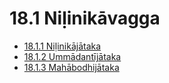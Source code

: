 

# 18.1 Niḷinikāvagga

* [18.1.1 Niḷinikājātaka](18.1/18.1.1.md)
* [18.1.2 Ummādantījātaka](18.1/18.1.2.md)
* [18.1.3 Mahābodhijātaka](18.1/18.1.3.md)



